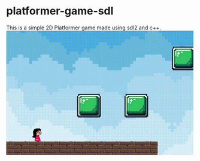 # platformer-game-sdl
This is a simple 2D Platformer game made using sdl2 and c++.  
![Demo GIF](Sample.gif)
